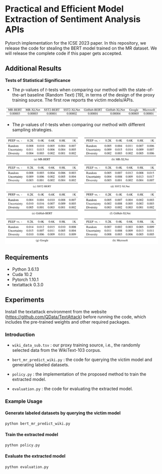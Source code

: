 # Practical and Efficient Model Extraction of Sentiment Analysis APIs
Pytorch implementation for the ICSE 2023 paper. In this repository, we release the code for stealing the BERT model trained on the MR dataset. We will release the complete code if this paper gets accepted. 

## Additional Results
**Tests of Statistical Significance**

- The *p*-values of *t*-tests when comparing our method with the state-of-the-art baseline (Random Text) [19], in terms of the design of the proxy training source. The first row reports the victim models/APIs.

![](./img/proxy.png)

- The *p*-values of *t*-tests when comparing our method with different sampling strategies.

![](./img/sampling.png)



## Requirements

- Python 3.6.13
- Cuda 10.2
- Pytorch 1.10.1
- textattack 0.3.0

## Experiments

Install the textattack environment from the website (https://github.com/QData/TextAttack) before running the code, which includes the pre-trained weights and other required packages.

### Introduction

- `wiki_data_sub.tsv` : our proxy training source, i.e., the randomly selected data from the WikiText-103 corpus.

- `bert_mr_predict_wiki.py` : the code for querying the victim model and generating labeled datasets.

- `policy.py` : the implementation of the proposed method to train the extracted model.

- `evaluation.py` : the code for evaluating the extracted model.

  

### Example Usage

#### Generate labeled datasets by querying the victim model


```
python bert_mr_predict_wiki.py
```

#### Train the extracted model


```
python policy.py
```

#### Evaluate the extracted model

```
python evaluation.py
```
